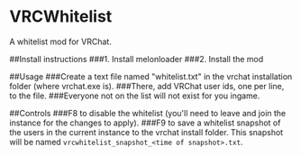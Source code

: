 # VRCWhitelist
A whitelist mod for VRChat.

##Install instructions
###1. Install melonloader
###2. Install the mod

##Usage
###Create a text file named "whitelist.txt" in the vrchat installation folder (where vrchat.exe is).
###There, add VRChat user ids, one per line, to the file.
###Everyone not on the list will not exist for you ingame.

##Controls
###F8 to disable the whitelist (you'll need to leave and join the instance for the changes to apply).
###F9 to save a whitelist snapshot of the users in the current instance to the vrchat install folder. This snapshot will be named `vrcwhitelist_snapshot_<time of snapshot>.txt`.